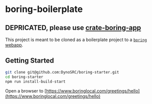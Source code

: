 # boring-boilerplate

## DEPRICATED, please use [crate-boring-app](https://github.com/DynoSRC/create-boring-app)

This project is meant to be cloned as a boilerplate project to a [`boring` webapp](https://github.com/DynoSRC/boring).

## Getting Started

```bash
git clone git@github.com:DynoSRC/boring-starter.git
cd boring-starter
npm run install-build-start
```

Open a browser to [https://www.boringlocal.com/greetings/hello](https://www.boringlocal.com/greetings/hello)
